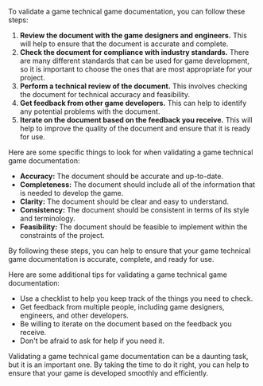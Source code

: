 To validate a game technical game documentation, you can follow these steps:

1. **Review the document with the game designers and engineers.** This will help to ensure that the document is accurate and complete.
2. **Check the document for compliance with industry standards.** There are many different standards that can be used for game development, so it is important to choose the ones that are most appropriate for your project.
3. **Perform a technical review of the document.** This involves checking the document for technical accuracy and feasibility.
4. **Get feedback from other game developers.** This can help to identify any potential problems with the document.
5. **Iterate on the document based on the feedback you receive.** This will help to improve the quality of the document and ensure that it is ready for use.

Here are some specific things to look for when validating a game technical game documentation:

- **Accuracy:** The document should be accurate and up-to-date.
- **Completeness:** The document should include all of the information that is needed to develop the game.
- **Clarity:** The document should be clear and easy to understand.
- **Consistency:** The document should be consistent in terms of its style and terminology.
- **Feasibility:** The document should be feasible to implement within the constraints of the project.

By following these steps, you can help to ensure that your game technical game documentation is accurate, complete, and ready for use.

Here are some additional tips for validating a game technical game documentation:

- Use a checklist to help you keep track of the things you need to check.
- Get feedback from multiple people, including game designers, engineers, and other developers.
- Be willing to iterate on the document based on the feedback you receive.
- Don't be afraid to ask for help if you need it.

Validating a game technical game documentation can be a daunting task, but it is an important one. By taking the time to do it right, you can help to ensure that your game is developed smoothly and efficiently.